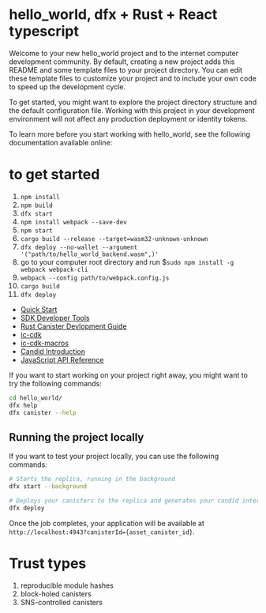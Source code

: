 # hello_world, dfx + Rust + React typescript

Welcome to your new hello_world project and to the internet computer development community. By default, creating a new project adds this README and some template files to your project directory. You can edit these template files to customize your project and to include your own code to speed up the development cycle.

To get started, you might want to explore the project directory structure and the default configuration file. Working with this project in your development environment will not affect any production deployment or identity tokens.

To learn more before you start working with hello_world, see the following documentation available online:
# to get started
1. `npm install`
2. `npm build`
3. `dfx start`
4. `npm install webpack --save-dev`
5. `npm start`
6. `cargo build --release --target=wasm32-unknown-unknown`
7. `dfx deploy --no-wallet --argument '("path/to/hello_world_backend.wasm",)'`
8. go to your computer root directory and run $`sudo npm install -g webpack webpack-cli`
9. `webpack --config path/to/webpack.config.js`
10. `cargo build`
9. `dfx deploy`

- [Quick Start](https://smartcontracts.org/docs/quickstart/quickstart-intro.html)
- [SDK Developer Tools](https://smartcontracts.org/docs/developers-guide/sdk-guide.html)
- [Rust Canister Devlopment Guide](https://smartcontracts.org/docs/rust-guide/rust-intro.html)
- [ic-cdk](https://docs.rs/ic-cdk)
- [ic-cdk-macros](https://docs.rs/ic-cdk-macros)
- [Candid Introduction](https://smartcontracts.org/docs/candid-guide/candid-intro.html)
- [JavaScript API Reference](https://erxue-5aaaa-aaaab-qaagq-cai.raw.ic0.app)

If you want to start working on your project right away, you might want to try the following commands:

```bash
cd hello_world/
dfx help
dfx canister --help
```

## Running the project locally

If you want to test your project locally, you can use the following commands:

```bash
# Starts the replica, running in the background
dfx start --background

# Deploys your canisters to the replica and generates your candid interface
dfx deploy
```

Once the job completes, your application will be available at `http://localhost:4943?canisterId={asset_canister_id}`.

# Trust types
1. reproducible module hashes
2. block-holed canisters
3. SNS-controlled canisters